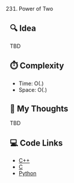 231. Power of Two

## 🔍 Idea

TBD

## ⏱️ Complexity

- Time: O(.)
- Space: O(.)

## 💬 My Thoughts

TBD

## 💻 Code Links

- [C++]()
- [C]()
- [Python]()
